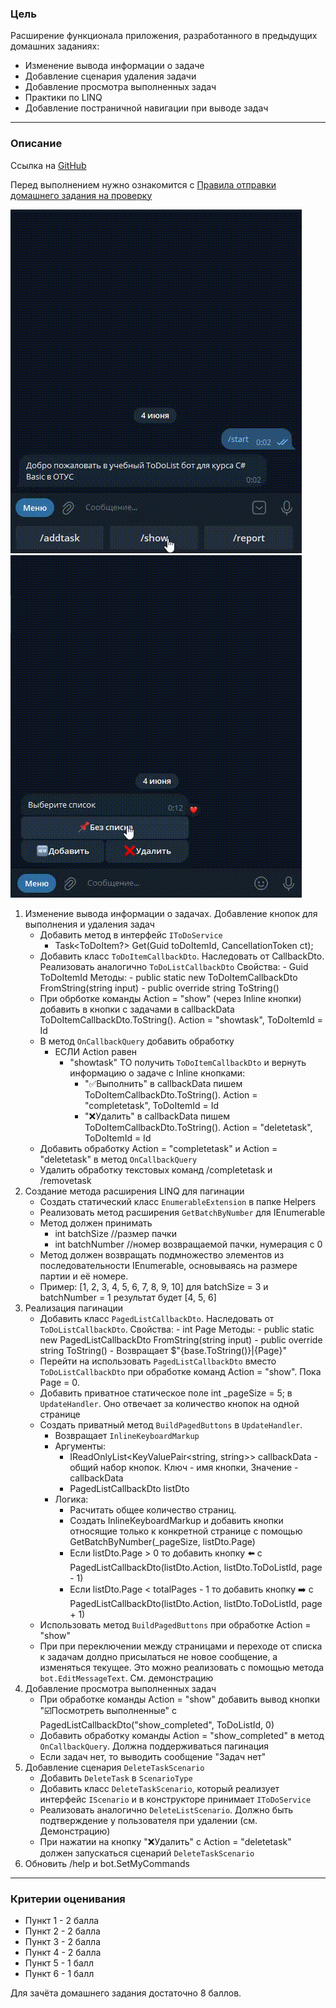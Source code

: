 ### Цель
    
Расширение функционала приложения, разработанного в предыдущих домашних заданиях:

- Изменение вывода информации о задаче
- Добавление сценария удаления задачи
- Добавление просмотра выполненных задач
- Практики по LINQ
- Добавление постраничной навигации при выводе задач

---

### Описание

Ссылка на [GitHub]()

Перед выполнением нужно ознакомится с [Правила отправки домашнего задания на проверку](https://github.com/OTUS-NET/C-Sharp-Basic/blob/main/Homeworks/README.md)

![Демонстрация работы постраничной навигации](Demo12_Paging.gif)
![Демонстрация работы просмотра выполненных задач](Demo12_Completed.gif)

1. Изменение вывода информации о задачах. Добавление кнопок для выполнения и удаления задач
    - Добавить метод в интерфейс `IToDoService`
        - Task<ToDoItem?> Get(Guid toDoItemId, CancellationToken ct);
    - Добавить класс `ToDoItemCallbackDto`. Наследовать от CallbackDto. Реализовать аналогично `ToDoListCallbackDto`
            Свойства:
                -  Guid ToDoItemId
            Методы:
                - public static new ToDoItemCallbackDto FromString(string input)
                - public override string ToString()
    - При обрботке команды Action = "show" (через Inline кнопки) добавить в кнопки с задачами в callbackData ToDoItemCallbackDto.ToString(). Action = "showtask", ToDoItemId = Id
    - В метод `OnCallbackQuery` добавить обработку
        - ЕСЛИ Action равен
            - "showtask" TO получить `ToDoItemCallbackDto` и вернуть информацию о задаче с Inline кнопками:
                - "✅Выполнить" в callbackData пишем ToDoItemCallbackDto.ToString(). Action = "completetask", ToDoItemId = Id
                - "❌Удалить" в callbackData пишем ToDoItemCallbackDto.ToString(). Action = "deletetask", ToDoItemId = Id
    - Добавить обработку Action = "completetask" и Action = "deletetask" в метод `OnCallbackQuery`
    - Удалить обработку текстовых команд /completetask и /removetask
2. Создание метода расширения LINQ для пагинации
    - Создать статический класс `EnumerableExtension` в папке Helpers
    - Реализовать метод расширения `GetBatchByNumber` для IEnumerable<TSource>
    - Метод должен принимать 
        - int batchSize //размер пачки
        - int batchNumber //номер возвращаемой пачки, нумерация с 0 
    - Метод должен возвращать подмножество элементов из последовательности IEnumerable<TSource>, основываясь на размере партии и её номере.
    - Пример: [1, 2, 3, 4, 5, 6, 7, 8, 9, 10] для batchSize = 3 и batchNumber = 1 результат будет [4, 5, 6]
3. Реализация пагинации
    - Добавить класс `PagedListCallbackDto`. Наследовать от `ToDoListCallbackDto`.
            Свойства:
                - int Page 
            Методы:
                - public static new PagedListCallbackDto FromString(string input)
                - public override string ToString() - Возвращает $"{base.ToString()}|{Page}"
    - Перейти на использовать `PagedListCallbackDto` вместо `ToDoListCallbackDto` при обработке команд Action = "show". Пока Page = 0.
    - Добавить приватное статическое поле int _pageSize = 5; в `UpdateHandler`. Оно отвечает за количество кнопок на одной странице
    - Создать приватный метод `BuildPagedButtons` в `UpdateHandler`. 
        - Возвращает `InlineKeyboardMarkup`
        - Аргументы:
            - IReadOnlyList<KeyValuePair<string, string>> callbackData - общий набор кнопок. Ключ - имя кнопки, Значение - callbackData
            - PagedListCallbackDto listDto
        - Логика:
            - Расчитать общее количество страниц.
            - Создать InlineKeyboardMarkup и добавить кнопки относящие только к конкретной странице с помощью GetBatchByNumber(_pageSize, listDto.Page)
            - Если listDto.Page > 0 то добавить кнопку ⬅️ с PagedListCallbackDto(listDto.Action, listDto.ToDoListId, page - 1)
            - Если listDto.Page < totalPages - 1 то добавить кнопку ➡️ с PagedListCallbackDto(listDto.Action, listDto.ToDoListId, page + 1)
    - Использовать метод `BuildPagedButtons` при обработке Action = "show"
    - При при переключении между страницами и переходе от списка к задачам долдно присылаться не новое сообщение, а изменяться текущее. Это можно реализовать с помощью метода `bot.EditMessageText`. См. демонстрацию
4. Добавление просмотра выполненных задач
    - При обработке команды Action = "show" добавить вывод кнопки "☑️Посмотреть выполненные" с PagedListCallbackDto("show_completed", ToDoListId, 0)
    - Добавить обработку команды Action = "show_completed" в метод `OnCallbackQuery`. Должна поддерживаться пагинация
    - Если задач нет, то выводить сообщение "Задач нет"
5. Добавление сценария `DeleteTaskScenario`
    - Добавить `DeleteTask` в `ScenarioType`
    - Добавить класс `DeleteTaskScenario`, который реализует интерфейс `IScenario` и в конструкторе принимает `IToDoService`
    - Реализовать аналогично `DeleteListScenario`. Должно быть подтверждение у пользователя при удалении (см. Демонстрацию)
    - При нажатии на кнопку "❌Удалить" c Action = "deletetask" должен запускаться сценарий `DeleteTaskScenario`
6. Обновить /help и bot.SetMyCommands

---

### Критерии оценивания

- Пункт 1 - 2 балла
- Пункт 2 - 2 балла
- Пункт 3 - 2 балла
- Пункт 4 - 2 балла
- Пункт 5 - 1 балл
- Пункт 6 - 1 балл

Для зачёта домашнего задания достаточно 8 баллов.